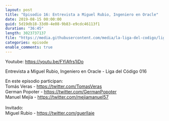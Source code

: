 ```yaml
---
layout: post
title: "Episodio 16: Entrevista a Miguel Rubio, Ingeniero en Oracle"
date: 2019-08-15 00:00:00
guid: 5d19db18-33d0-4e08-9b83-e9cdc46113f1
duration: "36:45"
length: 3023737137
file: "https://media.githubusercontent.com/media/la-liga-del-codigo/ligadelcodigo/master/files/2019-08-15-miguel-rubio-ingeniero-oracle.mp3"
categories: episode
enable_comments: true
---
```


Youtube: https://youtu.be/FYiAfrs1iDo

Entrevista a Miguel Rubio, Ingeniero en Oracle - Liga del Código 016

En este episodio participan:
<br/>Tomás Veras - https://twitter.com/TomasVeras
<br/>German Popoter - https://twitter.com/GermanPopoter
<br/>Manuel Mejía - https://twitter.com/mejiamanuel57
<br/>
<br/>Invitado: 
<br/>Miguel Rubio - https://twitter.com/guerllaje
